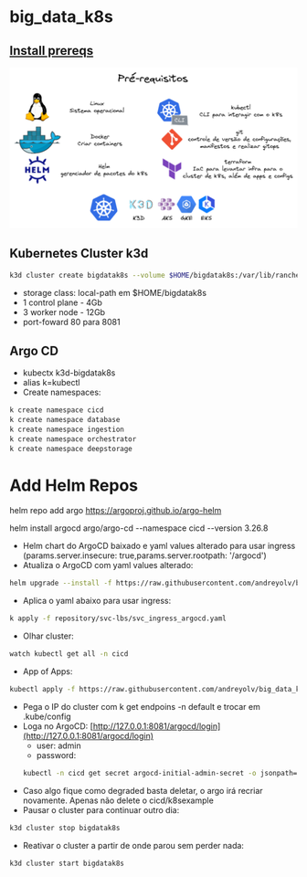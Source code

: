 # big_data_k8s

## [Install prereqs](prereq.md)
![prereq](imgs/prereq.png)

## Kubernetes Cluster k3d
```sh 
k3d cluster create bigdatak8s --volume $HOME/bigdatak8s:/var/lib/rancher/k3s/storage@all -s 1 --servers-memory 4Gb -a 3 --agents-memory 12Gb --api-port 6443 -p 8081:80@loadbalancer
```
  - storage class: local-path em $HOME/bigdatak8s
  - 1 control plane - 4Gb
  - 3 worker node - 12Gb
  - port-foward 80 para 8081

## Argo CD
- kubectx k3d-bigdatak8s
- alias k=kubectl
- Create namespaces:
```sh
k create namespace cicd
k create namespace database
k create namespace ingestion
k create namespace orchestrator
k create namespace deepstorage
```

# Add Helm Repos
helm repo add argo https://argoproj.github.io/argo-helm

helm install argocd argo/argo-cd --namespace cicd --version 3.26.8


- Helm chart do ArgoCD baixado e yaml values alterado para usar ingress (params.server.insecure: true,params.server.rootpath: '/argocd')
- Atualiza o ArgoCD com yaml values alterado:
```sh 
helm upgrade --install -f https://raw.githubusercontent.com/andreyolv/big_data_k8s/main/repository/helm-charts/argo-cd/values.yaml argocd argo/argo-cd --namespace cicd --debug --timeout 10m0s
```
- Aplica o yaml abaixo para usar ingress:
```sh 
k apply -f repository/svc-lbs/svc_ingress_argocd.yaml
```
- Olhar cluster:
```sh 
watch kubectl get all -n cicd
```
- App of Apps: 
```sh 
kubectl apply -f https://raw.githubusercontent.com/andreyolv/big_data_k8s/main/bigdatak8s.yaml
```
- Pega o IP do cluster com k get endpoins -n default e trocar em .kube/config
- Loga no ArgoCD: [http://127.0.0.1:8081/argocd/login](http://127.0.0.1:8081/argocd/login)
  - user: admin
  - password: 
  ```sh 
  kubectl -n cicd get secret argocd-initial-admin-secret -o jsonpath="{.data.password}" | base64 -d  | more
  ```
- Caso algo fique como degraded basta deletar, o argo irá recriar novamente. Apenas não delete o cicd/k8sexample
- Pausar o cluster para continuar outro dia:
```sh
k3d cluster stop bigdatak8s
```
- Reativar o cluster a partir de onde parou sem perder nada:
```sh
k3d cluster start bigdatak8s
```
